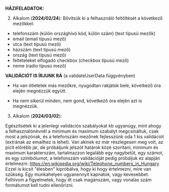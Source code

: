 **HÁZIFELADATOK:**

2. Alkalom (**2024/02/24**):
Bővítsük ki a felhasználó feltöltését a következő mezőkkel:

* telefonszám (külön országhívó kód, külön szám) (text típusú mezők)
* email (email típusú mező)
* utca (text típusú mező)
* házszám (text típusú mező)
* ország (text típusú mező)
* feltételeket elfogadó checkbox (checkbox típusú mező)
* neme (radio típusú mező)

**VALIDÁCIÓT IS ÍRJUNK RÁ** (a validateUserData függvényben)

* Ha van ötletetek más mezőkre, nyugodtan rakjátok bele, következő óra elején megnézzük együtt.

* Ha nem sikerül minden, nem gond, következő óra elején azt is megnézzük.


3. Alkalom (**2024/03/02**):
   
Egészítsétek ki a jelenlegi validációs szabályokat kb ugyanúgy, mint ahogy a felhasználónévnél a minimum és maximum szabályt megcsináltuk, csak most a jelszónak, és a telefonszám mezőnek fejlesszünk oda 1 kis validációt (extrának az emailhez is lehet). Van akinek ez már részlegesen meg volt, az picit előrébb jár, de próbáljunk jelszót határok közé szorítani, minimum és maximum karakterszám, tartalmazzon legalább egy nagybetűt, egy számot, és egy szimbólumot, a telefonszám validációját pedig próbáljuk ez alapján értelmezni: https://en.wikipedia.org/wiki/Telephone_numbers_in_Hungary Ezzel is kicsit "élesben" kipróbálva, hogy ki hogy értelmezni, mire van szükség. Egy munkahelyen ugyanennyit kapnátok, vagy kevesebbet. Felhívom a figyelmetek, hogy itt csak magánszám, vagy vonalas szám formátumot kell tudni ellenőrizni.
